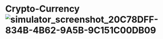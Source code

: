 # Crypto-Currency![simulator_screenshot_20C78DFF-834B-4B62-9A5B-9C151C00DB09](https://github.com/aboashraf169/Crypto-Currency/assets/55472716/8c0a21cf-bbc1-49a1-a746-2d8b61b6abb3)
